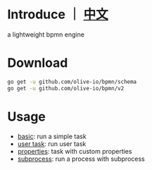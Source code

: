 # Introduce ｜ [中文](https://github.com/olive-io/bpmn/tree/main/README_ZH.md)
a lightweight bpmn engine

# Download
```bash
go get -u github.com/olive-io/bpmn/schema
go get -u github.com/olive-io/bpmn/v2
```

# Usage
- [basic](https://github.com/olive-io/bpmn/tree/main/examples/basic): run a simple task
- [user task](https://github.com/olive-io/bpmn/tree/main/examples/user_task): run user task
- [properties](https://github.com/olive-io/bpmn/tree/main/examples/properties): task with custom properties
- [subprocess](https://github.com/olive-io/bpmn/tree/main/examples/subprocess): run a process with subprocess